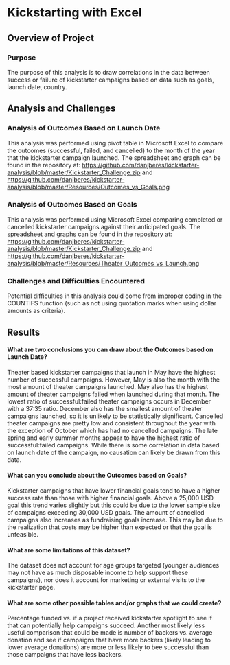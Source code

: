 # Kickstarting with Excel

## Overview of Project

### Purpose
The purpose of this analysis is to draw correlations in the data between success or failure of kickstarter campaigns based on data such as goals, launch date, country.

## Analysis and Challenges

### Analysis of Outcomes Based on Launch Date
This analysis was performed using pivot table in Microsoft Excel to compare the outcomes (successful, failed, and cancelled) to the month of the year that the kickstarter campaign launched. The spreadsheet and graph can be found in the repository at: https://github.com/danjberes/kickstarter-analysis/blob/master/Kickstarter_Challenge.zip and https://github.com/danjberes/kickstarter-analysis/blob/master/Resources/Outcomes_vs_Goals.png
### Analysis of Outcomes Based on Goals
This analysis was performed using Microsoft Excel comparing completed or cancelled kickstarter campaigns against their anticipated goals. The spreadsheet and graphs can be found in the repository at: https://github.com/danjberes/kickstarter-analysis/blob/master/Kickstarter_Challenge.zip and https://github.com/danjberes/kickstarter-analysis/blob/master/Resources/Theater_Outcomes_vs_Launch.png
### Challenges and Difficulties Encountered
Potential difficulties in this analysis could come from improper coding in the COUNTIFS function (such as not using quotation marks when using dollar amounts as criteria). 
## Results

#### What are two conclusions you can draw about the Outcomes based on Launch Date?
Theater based kickstarter campaigns that launch in May have the highest number of successful campaigns. However, May is also the month with the most amount of theater campaigns launched. May also has the highest amount of theater campaigns failed when launched during that month. The lowest ratio of successful:failed theater campaigns occurs in December with a 37:35 ratio. December also has the smallest amount of theater campaigns launched, so it is unlikely to be statistically significant. Cancelled theater campaigns are pretty low and consistent throughout the year with the exception of October which has had no cancelled campaigns. The late spring and early summer months appear to have the highest ratio of successful:failed campaigns. While there is some correlation in data based on launch date of the campaign, no causation can likely be drawn from this data. 
#### What can you conclude about the Outcomes based on Goals?
Kickstarter campaigns that have lower financial goals tend to have a higher success rate than those with higher financial goals. Above a 25,000 USD goal this trend varies slightly but this could be due to the lower sample size of campaigns exceeding 30,000 USD goals. The amount of cancelled campaigns also increases as fundraising goals increase. This may be due to the realization that costs may be higher than expected or that the goal is unfeasible. 
#### What are some limitations of this dataset?
The dataset does not account for age groups targeted (younger audiences may not have as much disposable income to help support these campaigns), nor does it account for marketing or external visits to the kickstarter page.
#### What are some other possible tables and/or graphs that we could create?
Percentage funded vs. if a project received kickstarter spotlight to see if that can potentially help campaigns succeed. Another most likely less useful comparison that could be made is number of backers vs. average donation and see if campaigns that have more backers (likely leading to lower average donations) are more or less likely to bee successful than those campaigns that have less backers.
